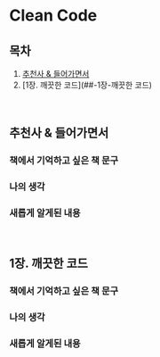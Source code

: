 
# Clean Code 

## 목차
1. [추천사 & 들어가면서](##-추천사-&-들어가면서)
1. [1장. 깨끗한 코드](##-1장-깨끗한 코드)
<br/>


## 추천사 & 들어가면서
### 책에서 기억하고 싶은 책 문구
### 나의 생각
### 새롭게 알게된 내용

<br/>

## 1장. 깨끗한 코드
### 책에서 기억하고 싶은 책 문구
### 나의 생각
### 새롭게 알게된 내용
